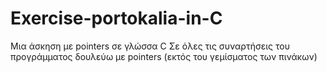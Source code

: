 # Exercise-portokalia-in-C
Μια άσκηση με pointers σε γλώσσα C 
Σε όλες τις συναρτήσεις του προγράμματος δουλεύω με pointers (εκτός του γεμίσματος των πινάκων)
